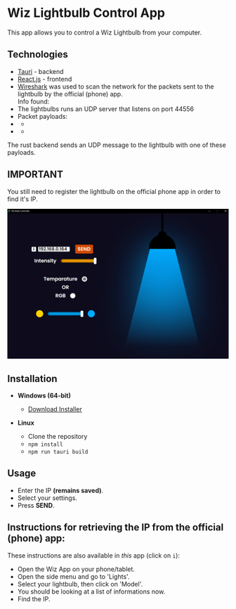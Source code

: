 # Wiz Lightbulb Control App

This app allows you to control a Wiz Lightbulb from your computer.

## Technologies

- [Tauri](https://tauri.app/) - backend
- [React.js](https://react.dev/) - frontend
- [Wireshark](https://www.wireshark.org/) was used to scan the network for the packets sent to the lightbulb by the official (phone) app.  
Info found:
- The lightbulbs runs an UDP server that listens on port 44556
- Packet payloads:
- - 
- -
The rust backend sends an UDP message to the lightbulb with one of these payloads.

## IMPORTANT

You still need to register the lightbulb on the official phone app in order to find it's IP.

![](/images/app-example.png)

## Installation

- **Windows (64-bit)**

  - [Download Installer](https://github.com/rVladq/Wiz_Lightbulb_Controller/blob/main/wiz_0.1.0_x64-setup.exe)

- **Linux**
  - Clone the repository
  - `npm install`
  - `npm run tauri build`

## Usage

   - Enter the IP **(remains saved)**.
   - Select your settings.
   - Press **SEND**.

## Instructions for retrieving the IP from the official (phone) app:

These instructions are also available in *this* app (click on `i`):

- Open the Wiz App on your phone/tablet.
- Open the side menu and go to 'Lights'.
- Select your lightbulb, then click on 'Model'.
- You should be looking at a list of informations now.
- Find the IP.
